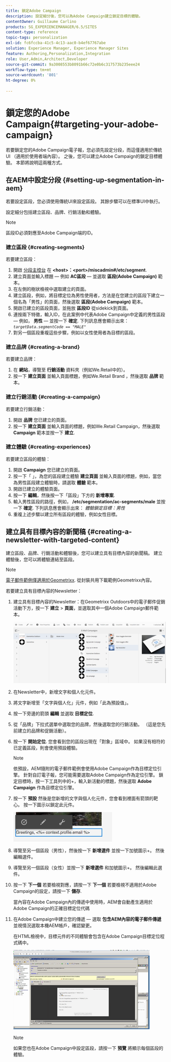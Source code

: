 ```yaml
---
title: 鎖定Adobe Campaign
description: 設定細分後，您可以為Adobe Campaign建立鎖定目標的體驗。
contentOwner: Guillaume Carlino
products: SG_EXPERIENCEMANAGER/6.5/SITES
content-type: reference
topic-tags: personalization
exl-id: fc6fccba-41c5-4c13-aac0-b4ef67767abe
solution: Experience Manager, Experience Manager Sites
feature: Authoring,Personalization,Integration
role: User,Admin,Architect,Developer
source-git-commit: 9a3008553b8091b66c72e0b6c317573b235eee24
workflow-type: tm+mt
source-wordcount: '801'
ht-degree: 0%

---
```


# 鎖定您的Adobe Campaign{#targeting-your-adobe-campaign}

若要鎖定您的Adobe Campaign電子報，您必須先設定分段，而這僅適用於傳統UI （適用於使用者端內容）。 之後，您可以建立Adobe Campaign的鎖定目標體驗。 本節將說明這兩種方式。

## 在AEM中設定分段 {#setting-up-segmentation-in-aem}

若要設定區段，您必須使用傳統UI來設定區段。 其餘步驟可以在標準UI中執行。

設定細分包括建立區段、品牌、行銷活動和體驗。

>[!NOTE]
>
>區段ID必須對應至Adobe Campaign端的ID。

### 建立區段 {#creating-segments}

若要建立區段：

1. 開啟 [分段主控台](http://localhost:4502/miscadmin#/etc/segmentation) 在 **&lt;host>：&lt;port>/miscadmin#/etc/segment**.
1. 建立頁面並輸入標題 — 例如 **AC區段** — 並選取 **區段(Adobe Campaign)** 範本。
1. 在左側的樹狀檢視中選取建立的頁面。
1. 建立區段，例如，將目標定位為男性使用者，方法是在您建立的區段下建立一個名為「男性」的頁面，然後選取 **區段(Adobe Campaign)** 範本。
1. 開啟已建立的區段頁面，並拖放 **區段ID** 從sidekick到頁面。
1. 連按兩下特徵，輸入ID，在此案例中代表Adobe Campaign中定義的男性區段 — 例如， **男性**  — 並按一下 **確定**. 下列訊息應會顯示出來： *`targetData.segmentCode == "MALE"`*
1. 對另一個區段重複這些步驟，例如以女性使用者為目標的區段。

### 建立品牌 {#creating-a-brand}

若要建立品牌：

1. 在 **網站**，導覽至 **行銷活動** 資料夾（例如We.Retail中的）。
1. 按一下 **建立頁面** 並輸入頁面標題，例如We.Retail Brand ，然後選取 **品牌** 範本。

### 建立行銷活動 {#creating-a-campaign}

若要建立行銷活動：

1. 開啟 **品牌** 您已建立的頁面。
1. 按一下 **建立頁面** 並輸入頁面的標題，例如We.Retail Campaign，然後選取 **Campaign** 範本並按一下 **建立**.

### 建立體驗 {#creating-experiences}

若要建立區段的體驗：

1. 開啟 **Campaign** 您已建立的頁面。
1. 按一下「 」，為您的區段建立體驗 **建立頁面** 並輸入頁面的標題，例如，當您為男性區段建立體驗時，請選取 **體驗** 範本。
1. 開啟已建立的體驗頁面。
1. 按一下 **編輯**，然後按一下「區段」下方的 **新增專案**.
1. 輸入男性區段的路徑，例如， **/etc/segmentation/ac-segments/male** 並按一下 **確定**. 下列訊息應會顯示出來： *體驗鎖定目標：男性*
1. 重複上述步驟以建立所有區段的體驗，例如女性目標。

## 建立具有目標內容的新聞稿 {#creating-a-newsletter-with-targeted-content}

建立區段、品牌、行銷活動和體驗後，您可以建立具有目標內容的新聞稿。 建立體驗後，您可以將體驗連結至區段。

>[!NOTE]
>
>[電子郵件範例僅適用於Geometrixx](/help/sites-developing/we-retail.md). 從封裝共用下載範例Geometrixx內容。

若要建立具有目標內容的Newsletter：

1. 建立具有目標內容的Newsletter：在Geometrixx Outdoors中的電子郵件促銷活動下方，按一下 **建立** > **頁面**，並選取其中一個Adobe Campaign郵件範本。

   ![chlimage_1-188](assets/chlimage_1-188.png)

1. 在Newsletter中，新增文字和個人化元件。
1. 將文字新增至「文字與個人化」元件，例如「此為預設值」。
1. 按一下旁邊的箭頭 **編輯** 並選取 **目標定位**.
1. 從「品牌」下拉式選單中選取您的品牌，然後選取您的行銷活動。 （這是您先前建立的品牌和促銷活動）。
1. 按一下 **開始定位**. 您會看到您的區段出現在「對象」區域中。 如果沒有相符的已定義區段，則會使用預設體驗。

   >[!NOTE]
   >
   >依預設，AEM隨附的電子郵件範例會使用Adobe Campaign作為目標定位引擎。 針對自訂電子報，您可能需要選取Adobe Campaign作為定位引擎。 鎖定目標時，按一下工具列中的+，輸入新活動的標題，然後選取 **Adobe Campaign** 作為目標定位引擎。

1. 按一下 **預設** 然後是您新增的文字與個人化元件，您會看到裡面有箭頭的靶心。 按一下圖示以鎖定此元件。

   ![chlimage_1-189](assets/chlimage_1-189.png)

1. 導覽至另一個區段（男性），然後按一下 **新增選件** 並按一下加號圖示+。 然後編輯選件。
1. 導覽至另一個區段（女性）並按一下 **新增選件** 和加號圖示+。 然後編輯此選件。
1. 按一下 **下一個** 若要檢視對應，請按一下 **下一個** 若要檢視不適用於Adobe Campaign的設定，請按一下 **儲存**.

   當內容在Adobe Campaign內的傳遞中使用時，AEM會自動產生適用於Adobe Campaign的正確目標定位代碼

1. 在Adobe Campaign中建立您的傳遞 — 選取 **包含AEM內容的電子郵件傳遞** 並視情況選取本機AEM帳戶，確認變更。

   在HTML檢視中，目標元件的不同體驗會包含在Adobe Campaign目標定位程式碼中。

   ![chlimage_1-190](assets/chlimage_1-190.png)

   >[!NOTE]
   >
   >如果您也在Adobe Campaign中設定區段，請按一下 **預覽** 將顯示每個區段的體驗。
